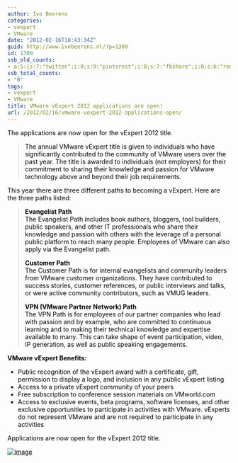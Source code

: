 ```yaml
---
author: Ivo Beerens
categories:
- vexpert
- VMware
date: "2012-02-16T18:43:34Z"
guid: http://www.ivobeerens.nl/?p=1309
id: 1309
ssb_old_counts:
- a:5:{s:7:"twitter";i:0;s:9:"pinterest";i:0;s:7:"fbshare";i:0;s:6:"reddit";i:0;s:6:"tumblr";N;}
ssb_total_counts:
- "0"
tags:
- vexpert
- VMware
title: VMware vExpert 2012 applications are open!
url: /2012/02/16/vmware-vexpert-2012-applications-open/
---
```


<span style="color: #000000;">The applications are now open for the vExpert 2012 title.</span>

> <span style="color: #000000;">The annual VMware vExpert title is given to individuals who have significantly contributed to the community of VMware users over the past year. The title is awarded to individuals (not employers) for their commitment to sharing their knowledge and passion for VMware technology above and beyond their job requirements.</span>

<span style="color: #000000;">This year there are three different paths to becoming a vExpert. Here are the three paths listed:</span>

> <span style="color: #000000;">**Evangelist Path**  
> The Evangelist Path includes book authors, bloggers, tool builders, public speakers, and other IT professionals who share their knowledge and passion with others with the leverage of a personal public platform to reach many people. Employees of VMware can also apply via the Evangelist path.</span>
> 
> <span style="color: #000000;">**Customer Path**  
> The Customer Path is for internal evangelists and community leaders from VMware customer organizations. They have contributed to success stories, customer references, or public interviews and talks, or were active community contributors, such as VMUG leaders. </span>
> 
> <span style="color: #000000;">**VPN (VMware Partner Network) Path**  
> The VPN Path is for employees of our partner companies who lead with passion and by example, who are committed to continuous learning and to making their technical knowledge and expertise available to many. This can take shape of event participation, video, IP generation, as well as public speaking engagements. </span>

**<span style="color: #000000;">VMware vExpert Benefits:</span>**

- <span style="color: #000000;">Public recognition of the vExpert award with a certificate, gift, permission to display a logo, and inclusion in any public vExpert listing</span>
- <span style="color: #000000;">Access to a private vExpert community of your peers</span>
- <span style="color: #000000;">Free subscription to conference session materials on VMworld.com</span>
- <span style="color: #000000;">Access to exclusive events, beta programs, software licenses, and other exclusive opportunities to participate in activities with VMware. vExperts do not represent VMware and are not required to participate in any activities</span>



<span style="color: #000000;">Applications are now open for the vExpert 2012 title. </span>

<span style="color: #000000;"> </span>

[<span style="color: #000000;">![image](http://localhost/wp-content/uploads/2012/02/image_thumb12.png "image")</span>](http://localhost/wp-content/uploads/2012/02/image14.png)
